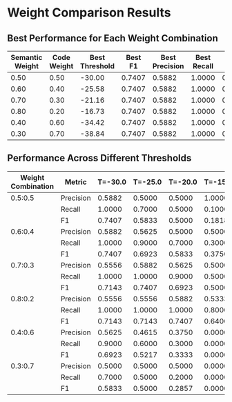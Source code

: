 # Weight Comparison Results

## Best Performance for Each Weight Combination

| Semantic Weight | Code Weight | Best Threshold | Best F1 | Best Precision | Best Recall | AP |
|---------------|------------|---------------|--------|---------------|------------|----|
| 0.50 | 0.50 | -30.00 | 0.7407 | 0.5882 | 1.0000 | 0.6174 |
| 0.60 | 0.40 | -25.58 | 0.7407 | 0.5882 | 1.0000 | 0.5895 |
| 0.70 | 0.30 | -21.16 | 0.7407 | 0.5882 | 1.0000 | 0.6045 |
| 0.80 | 0.20 | -16.73 | 0.7407 | 0.5882 | 1.0000 | 0.6083 |
| 0.40 | 0.60 | -34.42 | 0.7407 | 0.5882 | 1.0000 | 0.6174 |
| 0.30 | 0.70 | -38.84 | 0.7407 | 0.5882 | 1.0000 | 0.6103 |


## Performance Across Different Thresholds

| Weight Combination | Metric | T=-30.0 | T=-25.0 | T=-20.0 | T=-15.0 | T=-10.0 |
|-------------------|--------|--------|--------|--------|--------|--------|
| 0.5:0.5 | Precision | 0.5882 | 0.5000 | 0.5000 | 1.0000 | 0.0000 |
|  | Recall | 1.0000 | 0.7000 | 0.5000 | 0.1000 | 0.0000 |
|  | F1 | 0.7407 | 0.5833 | 0.5000 | 0.1818 | 0.0000 |
| 0.6:0.4 | Precision | 0.5882 | 0.5625 | 0.5000 | 0.5000 | 0.0000 |
|  | Recall | 1.0000 | 0.9000 | 0.7000 | 0.3000 | 0.0000 |
|  | F1 | 0.7407 | 0.6923 | 0.5833 | 0.3750 | 0.0000 |
| 0.7:0.3 | Precision | 0.5556 | 0.5882 | 0.5625 | 0.5000 | 0.0000 |
|  | Recall | 1.0000 | 1.0000 | 0.9000 | 0.5000 | 0.0000 |
|  | F1 | 0.7143 | 0.7407 | 0.6923 | 0.5000 | 0.0000 |
| 0.8:0.2 | Precision | 0.5556 | 0.5556 | 0.5882 | 0.5333 | 0.0000 |
|  | Recall | 1.0000 | 1.0000 | 1.0000 | 0.8000 | 0.0000 |
|  | F1 | 0.7143 | 0.7143 | 0.7407 | 0.6400 | 0.0000 |
| 0.4:0.6 | Precision | 0.5625 | 0.4615 | 0.3750 | 0.0000 | 0.0000 |
|  | Recall | 0.9000 | 0.6000 | 0.3000 | 0.0000 | 0.0000 |
|  | F1 | 0.6923 | 0.5217 | 0.3333 | 0.0000 | 0.0000 |
| 0.3:0.7 | Precision | 0.5000 | 0.5000 | 0.5000 | 0.0000 | 0.0000 |
|  | Recall | 0.7000 | 0.5000 | 0.2000 | 0.0000 | 0.0000 |
|  | F1 | 0.5833 | 0.5000 | 0.2857 | 0.0000 | 0.0000 |
